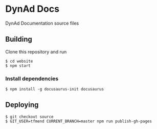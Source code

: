 # DynAd Docs

DynAd Documentation source files

## Building

Clone this repository and run

```
$ cd website
$ npm start 
```
### Install dependencies

```
$ npm install -g docusaurus-init docusaurus
```

## Deploying

```
$ git checkout source
$ GIT_USER=tfmend CURRENT_BRANCH=master npm run publish-gh-pages
```